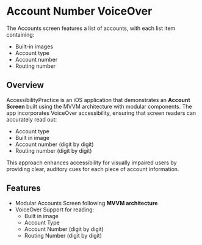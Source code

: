 # Account Number VoiceOver

The Accounts screen features a list of accounts, with each list item containing:
- Built-in images
- Account type
- Account number
- Routing number

## Overview
AccessibilityPractice is an iOS application that demonstrates an **Account Screen** built using the MVVM architecture with modular components. The app incorporates VoiceOver accessibility, ensuring that screen readers can accurately read out:
- Account type
- Built in image
- Account number (digit by digit)
- Routing number (digit by digit)

This approach enhances accessibility for visually impaired users by providing clear, auditory cues for each piece of account information.

## Features
- Modular Accounts Screen following **MVVM architecture**
- VoiceOver Support for reading:
  - Built in image
  - Account Type
  - Account Number (digit by digit)
  - Routing Number (digit by digit)

